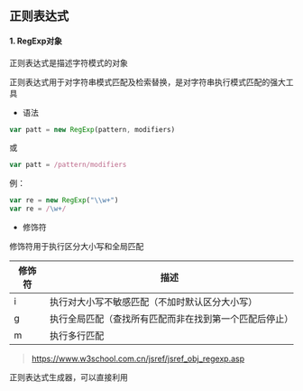 ## 正则表达式

#### 1. RegExp对象

正则表达式是描述字符模式的对象

正则表达式用于对字符串模式匹配及检索替换，是对字符串执行模式匹配的强大工具

- 语法

```js
var patt = new RegExp(pattern, modifiers)
```

或

```js
var patt = /pattern/modifiers
```

例：

```js
var re = new RegExp("\\w+")
var re = /\w+/
```

- 修饰符

修饰符用于执行区分大小写和全局匹配

| 修饰符 | 描述                                                   |
| ------ | ------------------------------------------------------ |
| i      | 执行对大小写不敏感匹配（不加时默认区分大小写）         |
| g      | 执行全局匹配（查找所有匹配而非在找到第一个匹配后停止） |
| m      | 执行多行匹配                                           |

> https://www.w3school.com.cn/jsref/jsref_obj_regexp.asp

正则表达式生成器，可以直接利用